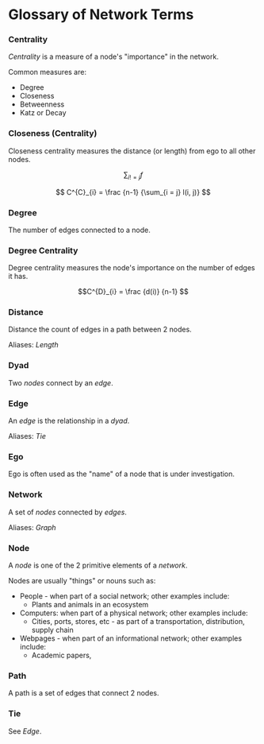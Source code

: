 # Glossary of Network Terms

### Centrality

*Centrality* is a measure of a node's "importance" in the network.

Common measures are:

- Degree
- Closeness
- Betweenness
- Katz or Decay

### Closeness (Centrality)

Closeness centrality measures the distance (or length) from ego to all other nodes.

$$
\sum_{i != j} f
$$

$$
C^{C}_{i} = \frac {n-1} {\sum_{i = j} l(i, j)}
$$

### Degree

The number of edges connected to a node.

### Degree Centrality

Degree centrality measures the node's importance on the number of edges it has.

$$C^{D}_{i} = \frac {d(i)} {n-1} $$

### Distance

Distance the count of edges in a path between 2 nodes.

Aliases: *Length*

### Dyad

Two *nodes* connect by an *edge*.

### Edge

An *edge* is the relationship in a *dyad*.

Aliases: *Tie*

### Ego

Ego is often used as the "name" of a node that is under investigation.

### Network

A set of *nodes* connected by *edges*.

Aliases: *Graph*

### Node

A *node* is one of the 2 primitive elements of a *network*.

Nodes are usually "things" or nouns such as:

- People - when part of a social network; other examples include:
  - Plants and animals in an ecosystem
- Computers: when part of a physical network; other examples include:
  - Cities, ports, stores, etc - as part of a transportation, distribution, supply chain
- Webpages - when part of an informational network; other examples include:
  - Academic papers, 

### Path

A path is a set of edges that connect 2 nodes.

### Tie

See *Edge*.